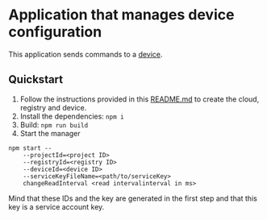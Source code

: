 # Application that manages device configuration

This application sends commands to a [device](../../common).

## Quickstart

1. Follow the instructions provided in this [README.md](../README.md) to create the cloud, registry and device.
1. Install the dependencies: `npm i`
1. Build: `npm run build`
1. Start the manager

```
npm start --
    --projectId=<project ID>
    --registryId=<registry ID>
    --deviceId=<device ID>
    --serviceKeyFileName=<path/to/serviceKey>
    changeReadInterval <read intervalinterval in ms>
```

Mind that these IDs and the key are generated in the first step and that this key is a service account key.
